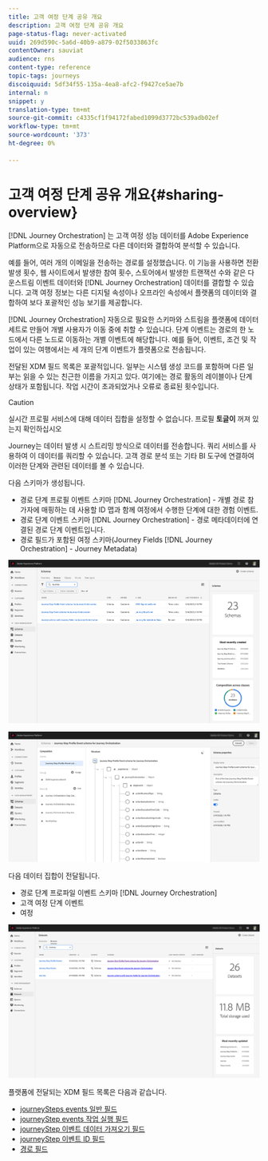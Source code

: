 ```yaml
---
title: 고객 여정 단계 공유 개요
description: 고객 여정 단계 공유 개요
page-status-flag: never-activated
uuid: 269d590c-5a6d-40b9-a879-02f5033863fc
contentOwner: sauviat
audience: rns
content-type: reference
topic-tags: journeys
discoiquuid: 5df34f55-135a-4ea8-afc2-f9427ce5ae7b
internal: n
snippet: y
translation-type: tm+mt
source-git-commit: c4335cf1f94172fabed1099d3772bc539adb02ef
workflow-type: tm+mt
source-wordcount: '373'
ht-degree: 0%

---
```



# 고객 여정 단계 공유 개요{#sharing-overview}

[!DNL Journey Orchestration] 는 고객 여정 성능 데이터를 Adobe Experience Platform으로 자동으로 전송하므로 다른 데이터와 결합하여 분석할 수 있습니다.

예를 들어, 여러 개의 이메일을 전송하는 경로를 설정했습니다. 이 기능을 사용하면 전환 발생 횟수, 웹 사이트에서 발생한 참여 횟수, 스토어에서 발생한 트랜잭션 수와 같은 다운스트림 이벤트 데이터와 [!DNL Journey Orchestration] 데이터를 결합할 수 있습니다. 고객 여정 정보는 다른 디지털 속성이나 오프라인 속성에서 플랫폼의 데이터와 결합하여 보다 포괄적인 성능 보기를 제공합니다.

[!DNL Journey Orchestration] 자동으로 필요한 스키마와 스트림을 플랫폼에 데이터 세트로 만들어 개별 사용자가 이동 중에 취할 수 있습니다. 단계 이벤트는 경로의 한 노드에서 다른 노드로 이동하는 개별 이벤트에 해당합니다. 예를 들어, 이벤트, 조건 및 작업이 있는 여행에서는 세 개의 단계 이벤트가 플랫폼으로 전송됩니다.

전달된 XDM 필드 목록은 포괄적입니다. 일부는 시스템 생성 코드를 포함하며 다른 일부는 읽을 수 있는 친근한 이름을 가지고 있다. 여기에는 경로 활동의 레이블이나 단계 상태가 포함됩니다. 작업 시간이 초과되었거나 오류로 종료된 횟수입니다.

>[!CAUTION]
>
>실시간 프로필 서비스에 대해 데이터 집합을 설정할 수 없습니다. 프로필 **토글이** 꺼져 있는지 확인하십시오

Journey는 데이터 발생 시 스트리밍 방식으로 데이터를 전송합니다. 쿼리 서비스를 사용하여 이 데이터를 쿼리할 수 있습니다. 고객 경로 분석 또는 기타 BI 도구에 연결하여 이러한 단계와 관련된 데이터를 볼 수 있습니다.

다음 스키마가 생성됩니다.

* 경로 단계 프로필 이벤트 스키마 [!DNL Journey Orchestration] - 개별 경로 참가자에 매핑하는 데 사용할 ID 맵과 함께 여정에서 수행한 단계에 대한 경험 이벤트.
* 경로 단계 이벤트 스키마 [!DNL Journey Orchestration] - 경로 메타데이터에 연결된 경로 단계 이벤트입니다.
* 경로 필드가 포함된 여정 스키마(Journey Fields [!DNL Journey Orchestration] - Journey Metadata)

![](../assets/sharing1.png)

![](../assets/sharing2.png)

다음 데이터 집합이 전달됩니다.

* 경로 단계 프로파일 이벤트 스키마 [!DNL Journey Orchestration]
* 고객 여정 단계 이벤트
* 여정

![](../assets/sharing3.png)

플랫폼에 전달되는 XDM 필드 목록은 다음과 같습니다.

* [journeySteps events 일반 필드](../building-journeys/sharing-common-fields.md)
* [journeyStep events 작업 실행 필드](../building-journeys/sharing-execution-fields.md)
* [journeyStep 이벤트 데이터 가져오기 필드](../building-journeys/sharing-fetch-fields.md)
* [journeyStep 이벤트 ID 필드](../building-journeys/sharing-identity-fields.md)
* [경로 필드](../building-journeys/sharing-journey-fields.md)

